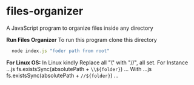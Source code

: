 # files-organizer
A JavaScript program to organize files inside any directory


**Run Files Organizer**
To run this program clone this directory

```js
  node index.js "foder path from root"
```



**For Linux OS:**
In Linux kindly Replace all "\\" with "//", all set.
For Instance 
...js
fs.existsSync(absolutePath + `\\${folder}`)
...
With
...js
fs.existsSync(absolutePath + `//${folder}`)
...